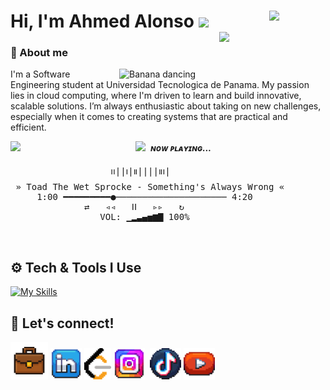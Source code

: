 
# Hi, I'm Ahmed Alonso <img src="https://media.tenor.com/2nzJPPcHjFoAAAAi/hello-hi.gif" width="50">  <a href="https://media.licdn.com/dms/document/media/v2/D4E2DAQE3-Uq04M_S7Q/profile-treasury-document-pdf-analyzed/B4EZYjIklyGgAg-/0/1744346173416?e=1755734400&v=beta&t=YgDjfHWTOa2LHiRy3rmh3-hmmilYoH8_RPT49rvv0cM"><img width ="90" src="https://learn.microsoft.com/en-us/media/learn/certification/badges/microsoft-certified-fundamentals-badge.svg " align="right"></a> <a href="https://catalog-education.oracle.com/ords/certview/sharebadge?id=96EBF4878D9B2152CA699C64DD7D0A6558593952B81AD85C6E626B8BC772439A "><img width ="170" src="https://brm-workforce.oracle.com/pdf/certview/images/OCI25FNDCFAV1.png" align="right"></a> 

<h3>🧠 About me </h3>


<img align="right" width=330px alt="Banana dancing" src="https://media.tenor.com/ixbwqH97JCEAAAAj/guts-defeated.gif" />


I'm a Software Engineering student at Universidad Tecnologica de Panama. My passion lies in cloud computing, where I'm driven to learn and build innovative, scalable solutions. I’m always enthusiastic about taking on new challenges, especially when it comes to creating systems that are practical and efficient.


 <img src="https://media1.tenor.com/m/sHQOEDdNomMAAAAd/monkey-music.gif" width="70px">&nbsp;  ***ɴᴏᴡ ᴘʟᴀʏɪɴɢ...***
  <img align="left" width="200px" src="https://lh3.googleusercontent.com/7nJmV1o_LFVdiiganEM082TgFzdbxTMz9Z2Pn0eM6GQeP8CsR_A0F0KjyYIBFwqsJ3pzzrtkMpJ910nL">
  <br>

<pre>
                   ၊၊||၊|။||||။‌‌‌‌‌၊|
 » Toad The Wet Sprocke - Something's Always Wrong «
     1:00 ━━━━━━━━━●───────────────────── 4:20
              ⇄   ◃◃   ⅠⅠ   ▹▹   ↻
                 VOL: ▁▂▃▄▅▆▇ 100%
</pre>
  <br>

## ⚙️ Tech & Tools I Use

[![My Skills](https://skillicons.dev/icons?i=py,azure,aws,grafana,gcp,linux,terraform,kubernetes)](https://skillicons.dev)



## 🔗 Let's connect!
<p align="left">

  <a href="">
  <img src="image-from-rawpixel-id-20138952-png.png" width="60px" alt="Portafolio"></a>

  <a href="https://www.linkedin.com/in/ahmedalonso/">
  <img src="LinkedIn.png" width="50px" alt="LinkedIn"></a>
 
  <a href="https://leetcode.com/u/AhmedAlo/">
  <img src="leetcode.png" width="43px" alt="Leetcode"></a>
  
  <a href="">
  <img src="Instagram.png" width="50px" alt="Instagram"></a>

   <a href="">
  <img src="" width="23px" alt=""></a>

   <a href="">
  <img src="TikTok.png" width="50px" alt="Tik Tok"></a>

   <a href="">
  <img src="Youtube.png" width="50px" alt="Youtube"></a>

  
</p> 
